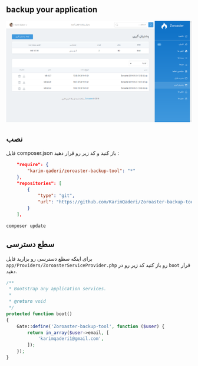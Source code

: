 ## backup your application

![](https://raw.githubusercontent.com/KarimQaderi/Zoroaster-backup-tool/master/1.png)

## نصب 

فایل composer.json باز کنید و کد زیر رو قرار دهید :

```json
    "require": {
        "karim-qaderi/zoroaster-backup-tool": "*"
    },
    "repositories": [
        {
            "type": "git",
            "url": "https://github.com/KarimQaderi/Zoroaster-backup-tool.git"
        }
    ],
```

```bash
composer update
```



## سطع دسترسی 

برای اینکه سطع دسترسی رو بزارید فایل `app/Providers/ZoroasterServiceProvider.php` رو باز کنید کد زیر رو در `boot` قرار دهید. 

```php
/**
 * Bootstrap any application services.
 *
 * @return void
 */
protected function boot()
{
    Gate::define('Zoroaster-backup-tool', function ($user) {
        return in_array($user->email, [
            'karimqaderi1@gmail.com',
        ]);
    });
}
```